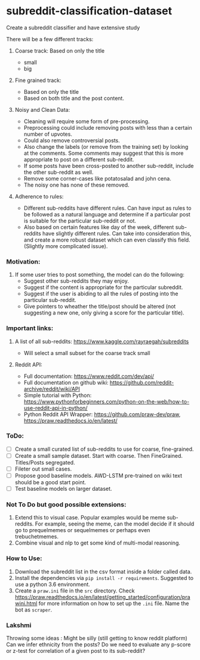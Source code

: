 # subreddit-classification-dataset
Create a subreddit classifier and have extensive study

There will be a few different tracks:
1. Coarse track: Based on only the title
	- small
	- big
2. Fine grained track:
	- Based on only the title
	- Based on both title and the post content.
3. Noisy and Clean Data:
	- Cleaning will require some form of pre-processing.
	- Preprocessing could include removing posts with less than a certain number of upvotes.
	- Could also remove controversial posts.
	- Also change the labels (or remove from the training set) by looking at the comments. Some comments may suggest that this is more appropriate to post on a different sub-reddit.
	- If some posts have been cross-posted to another sub-reddit, include the other sub-reddit as well.
	- Remove some corner-cases like potatosalad and john cena.
	- The noisy one has none of these removed.

4. Adherence to rules:
	- Different sub-reddits have different rules. Can have input as rules to be followed as a natural language and determine if a particular post is suitable for the particular sub-reddit or not.
	- Also based on certain features like day of the week, different sub-reddits have slightly different rules. Can take into consideration this, and create a more robust dataset which can even classify this field. (Slightly more complicated issue).

### Motivation:
1. If some user tries to post something, the model can do the following:
	- Suggest other sub-reddits they may enjoy.
	- Suggest if the content is appropriate for the particular subreddit.
	- Suggest if the user is abiding to all the rules of posting into the particular sub-reddit.
	- Give pointers to wheather the title/post should be altered (not suggesting a new one, only giving a score for the particular title).

### Important links:
1. A list of all sub-reddits: https://www.kaggle.com/rayraegah/subreddits
	- Will select a small subset for the coarse track small

2. Reddit API:
	- Full documentation: https://www.reddit.com/dev/api/
	- Full documentation on github wiki: https://github.com/reddit-archive/reddit/wiki/API
	- Simple tutorial with Python: https://www.pythonforbeginners.com/python-on-the-web/how-to-use-reddit-api-in-python/
	- Python Reddit API Wrapper: https://github.com/praw-dev/praw, https://praw.readthedocs.io/en/latest/

### ToDo:
- [ ] Create a small curated list of sub-reddits to use for coarse, fine-grained.
- [ ] Create a small sample dataset. Start with coarse. Then FineGrained. Titles/Posts segregated.
- [ ] Fileter out small cases.
- [ ] Propose good baseline models. AWD-LSTM pre-trained on wiki text should be a good start point.
- [ ] Test baseline models on larger dataset.

### Not To Do but good possible extensions:
1. Extend this to visual case. Popular examples would be meme sub-reddits. For example, seeing the meme, can the model decide if it should go to prequelmemes or sequelmemes or perhaps even trebuchetmemes.
2. Combine visual and nlp to get some kind of multi-modal reasoning.

### How to Use:
1. Download the subreddit list in the csv format inside a folder called data.
2. Install the dependencies via `pip install -r requirements`. Suggested to use a python 3.6 environment.
3. Create a `praw.ini` file in the `src` directory. Check https://praw.readthedocs.io/en/latest/getting_started/configuration/prawini.html for more information on how to set up the `.ini` file. Name the bot as `scraper`.


### Lakshmi
Throwing some ideas : Might be silly (still getting to know reddit platform)
Can we infer ethnicity from the posts? 
Do we need to evaluate any p-score or z-test for correlation of a given post to its sub-reddit?

